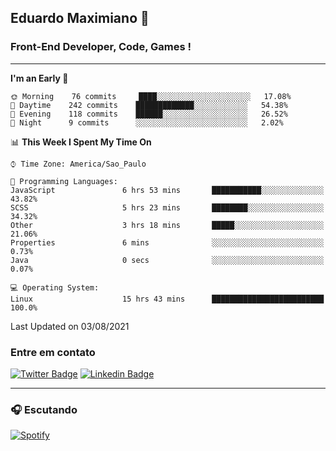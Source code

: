 ## Eduardo Maximiano 👋

### Front-End Developer, Code, Games !

---

<!--START_SECTION:waka-->
**I'm an Early 🐤** 

```text
🌞 Morning    76 commits     ████░░░░░░░░░░░░░░░░░░░░░   17.08% 
🌆 Daytime    242 commits    █████████████░░░░░░░░░░░░   54.38% 
🌃 Evening    118 commits    ██████░░░░░░░░░░░░░░░░░░░   26.52% 
🌙 Night      9 commits      ░░░░░░░░░░░░░░░░░░░░░░░░░   2.02%

```


📊 **This Week I Spent My Time On** 

```text
⌚︎ Time Zone: America/Sao_Paulo

💬 Programming Languages: 
JavaScript               6 hrs 53 mins       ███████████░░░░░░░░░░░░░░   43.82% 
SCSS                     5 hrs 23 mins       ████████░░░░░░░░░░░░░░░░░   34.32% 
Other                    3 hrs 18 mins       █████░░░░░░░░░░░░░░░░░░░░   21.06% 
Properties               6 mins              ░░░░░░░░░░░░░░░░░░░░░░░░░   0.73% 
Java                     0 secs              ░░░░░░░░░░░░░░░░░░░░░░░░░   0.07%

💻 Operating System: 
Linux                    15 hrs 43 mins      █████████████████████████   100.0%

```


 Last Updated on 03/08/2021
<!--END_SECTION:waka-->

### Entre em contato

[![Twitter Badge](https://img.shields.io/badge/-@edmaxi-1ca0f1?style=flat-square&labelColor=1ca0f1&logo=twitter&logoColor=white&link=https://twitter.com/edmaxi)](https://twitter.com/edmaxi)
[![Linkedin Badge](https://img.shields.io/badge/-Eduardo_Maximiano-0077B5?style=flat-square&logo=Linkedin&logoColor=white&link=https://www.linkedin.com/in/maximiano-eduardo)](https://www.linkedin.com/in/maximiano-eduardo)

---

### 🎧 Escutando
[![Spotify](https://novatorem-sandy.vercel.app/api/spotify)](https://open.spotify.com/user/comgigo)
